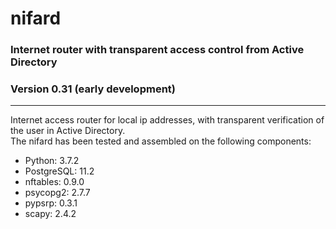 # nifard
### Internet router with transparent access control from Active Directory
### Version 0.31 (early development)
<hr>
Internet access router for local ip addresses, with transparent verification of the user in Active Directory.
<br>
The nifard has been tested and assembled on the following components:
<ul>
  <li>Python: 3.7.2</li>
  <li>PostgreSQL: 11.2 </li>
  <li>nftables: 0.9.0</li>
  <li>psycopg2: 2.7.7</li>
  <li>pypsrp: 0.3.1 </li>
  <li>scapy: 2.4.2 </li>
 </ul>
